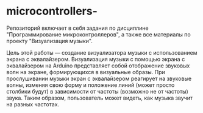 # microcontrollers-
Репозиторий включает в себя задания по дисциплине "Программирование микроконтроллеров", а также все материалы по проекту "Визуализация музыки".

Цель этой работы — создание визуализатора музыки с использованием экрана с эквалайзером. Визуализация музыки с помощью экрана с эквалайзером на Arduino  представляет собой отображение звуковых волн на экране, формирующихся в визуальные образы. При прослушивании музыки экран с эквалайзером реагирует на звуковые волны, изменяя свою форму и положение линий (может просто столбики будут) в зависимости от частоты (возможно не от частоты) звука. Таким образом, пользователь может видеть, как музыка звучит на разных частотах.
